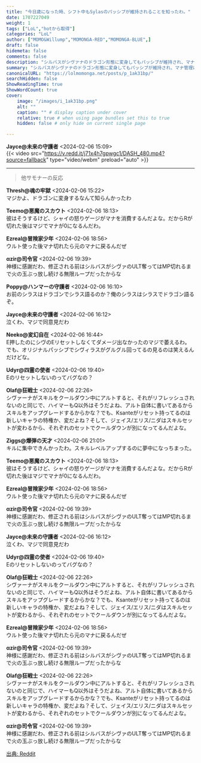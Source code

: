 ```yaml
---
title: "今日歳になった時、シフト中もSylasのパッシブが維持されることを知ったわ。"
date: 1707227049
weight: 1
tags: ["LoL","hotから取得"]
categories: "LoL"
author: ["MOMO&Willump","MOMONGA-RED","MOMONGA-BLUE",]
draft: false
hidemeta: false 
comments: false
description: "シルバスがシヴァナのドラゴン形態に変身してもパッシブが維持され、マナ管理に関する修正が施されたことについての議論です。"
summary: "シルバスがシヴァナのドラゴン形態に変身してもパッシブが維持され、マナ管理に関する修正が施されたことについての議論です。"
canonicalURL: "https://lolmomonga.net/posts/p_1ak31bp/"
searchHidden: false
ShowReadingTime: true
ShowWordCount: true
cover:
    image: "/images/i_1ak31bp.png"
    alt: ""
    caption: "" # display caption under cover
    relative: true # when using page bundles set this to true
    hidden: false # only hide on current single page

---
```

**Jayce@未来の守護者** <2024-02-06 15:09>  
{{< video src="https://v.redd.it/j71x4h7gpwgc1/DASH_480.mp4?source=fallback" type="video/webm" preload="auto" >}}
  

---

> 他サモナーの反応  

**Thresh@魂の牢獄** <2024-02-06 15:22>  
マジかよ、ドラゴンに変身するなんて知らんかったわ

**Teemo@悪魔のスカウト** <2024-02-06 18:13>  
彼はそうするけど、シャイの怒りゲージがマナを消費するんだよな。だからRが切れた後はマジでマナが0になるんだわ。

**Ezreal@冒険家少年** <2024-02-06 18:56>  
ウルト使った後マナ切れたら元のマナに戻るんだぜ

**αzir@司令官** <2024-02-06 19:39>  
神様に感謝だわ、修正される前はシルバスがシヴァのULT奪ってはMP切れるまで火の玉ぶっ放し続ける無限ループだったからな

**Poppy@ハンマーの守護者** <2024-02-06 16:10>  
お前のシラスはドラゴンでシラス語るのか？俺のシラスはシラスでドラゴン語るぞ。

**Jayce@未来の守護者** <2024-02-06 16:12>  
泣くわ、マジで同意見だわ

**Neeko@変幻自在** <2024-02-06 16:44>  
E押したのにシヴのEリセットしなくてダメージ出なかったのマジで萎えるわ。でも、オリジナルパッシブでシヴィラスがグルグル回ってるの見るのは笑えるんだけどな。

**Udyr@四霊の使者** <2024-02-06 19:40>  
Eのリセットしないのってバグなの？

**Olaf@狂戦士** <2024-02-06 22:26>  
シヴァーナがスキルをクールダウン中にアルトすると、それがリフレッシュされないのと同じで、ハイマーもQ以外はそうだよね、アルト自体に書いてあるからスキルをアップグレードするからかな？でも、Ksanteがリセット持ってるのは新しいキャラの特権か、変だよね？そして、ジェイス/エリス/ニダはスキルセットが変わるから、それぞれのセットでクールダウンが別になってるんだよな。

**Ziggs@爆弾の天才** <2024-02-06 21:01>  
キルに集中できんかったわ。スキルレベルアップするのに夢中になっちまった。

**Teemo@悪魔のスカウト** <2024-02-06 18:13>  
彼はそうするけど、シャイの怒りゲージがマナを消費するんだよな。だからRが切れた後はマジでマナが0になるんだわ。

**Ezreal@冒険家少年** <2024-02-06 18:56>  
ウルト使った後マナ切れたら元のマナに戻るんだぜ

**αzir@司令官** <2024-02-06 19:39>  
神様に感謝だわ、修正される前はシルバスがシヴァのULT奪ってはMP切れるまで火の玉ぶっ放し続ける無限ループだったからな

**Jayce@未来の守護者** <2024-02-06 16:12>  
泣くわ、マジで同意見だわ

**Udyr@四霊の使者** <2024-02-06 19:40>  
Eのリセットしないのってバグなの？

**Olaf@狂戦士** <2024-02-06 22:26>  
シヴァーナがスキルをクールダウン中にアルトすると、それがリフレッシュされないのと同じで、ハイマーもQ以外はそうだよね、アルト自体に書いてあるからスキルをアップグレードするからかな？でも、Ksanteがリセット持ってるのは新しいキャラの特権か、変だよね？そして、ジェイス/エリス/ニダはスキルセットが変わるから、それぞれのセットでクールダウンが別になってるんだよな。

**Ezreal@冒険家少年** <2024-02-06 18:56>  
ウルト使った後マナ切れたら元のマナに戻るんだぜ

**αzir@司令官** <2024-02-06 19:39>  
神様に感謝だわ、修正される前はシルバスがシヴァのULT奪ってはMP切れるまで火の玉ぶっ放し続ける無限ループだったからな

**Olaf@狂戦士** <2024-02-06 22:26>  
シヴァーナがスキルをクールダウン中にアルトすると、それがリフレッシュされないのと同じで、ハイマーもQ以外はそうだよね、アルト自体に書いてあるからスキルをアップグレードするからかな？でも、Ksanteがリセット持ってるのは新しいキャラの特権か、変だよね？そして、ジェイス/エリス/ニダはスキルセットが変わるから、それぞれのセットでクールダウンが別になってるんだよな。

**αzir@司令官** <2024-02-06 19:39>  
神様に感謝だわ、修正される前はシルバスがシヴァのULT奪ってはMP切れるまで火の玉ぶっ放し続ける無限ループだったからな




[出典: Reddit](https://www.reddit.com//r/leagueoflegends/comments/1ak31bp/today_years_old_when_i_found_out_sylas_passive/)
